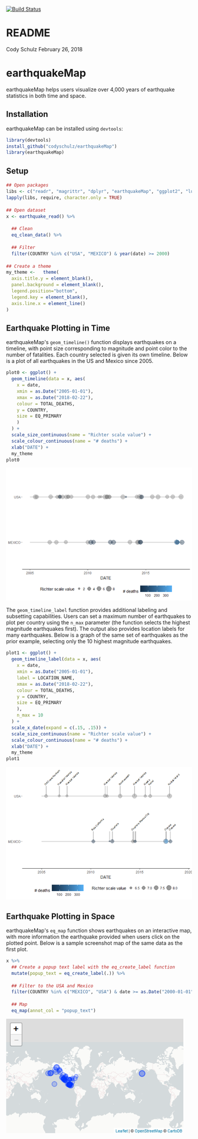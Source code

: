 [![Build Status](https://travis-ci.org/codyschulz/earthquakeMap.svg?branch=master)](https://travis-ci.org/codyschulz/earthquakeMap)

README
================
Cody Schulz
February 26, 2018

earthquakeMap
=============

earthquakeMap helps users visualize over 4,000 years of earthquake statistics in both time and space.

Installation
------------

earthquakeMap can be installed using `devtools`:

``` r
library(devtools)
install_github("codyschulz/earthquakeMap")
library(earthquakeMap)
```

Setup
-----

``` r
## Open packages
libs <- c("readr", "magrittr", "dplyr", "earthquakeMap", "ggplot2", "lubridate")
lapply(libs, require, character.only = TRUE)

## Open dataset
x <- earthquake_read() %>%
  
  ## Clean
  eq_clean_data() %>%
  
  ## Filter
  filter(COUNTRY %in% c("USA", "MEXICO") & year(date) >= 2000) 

## Create a theme
my_theme <-   theme(
  axis.title.y = element_blank(),
  panel.background = element_blank(),
  legend.position="bottom",
  legend.key = element_blank(),
  axis.line.x = element_line()
)
```

Earthquake Plotting in Time
---------------------------

earthquakeMap's `geom_timeline()` function displays earthquakes on a timeline, with point size corresponding to magnitude and point color to the number of fatalities. Each country selected is given its own timeline. Below is a plot of all earthquakes in the US and Mexico since 2005.

``` r
plot0 <- ggplot() +
  geom_timeline(data = x, aes(
    x = date,
    xmin = as.Date("2005-01-01"), 
    xmax = as.Date("2018-02-22"), 
    colour = TOTAL_DEATHS, 
    y = COUNTRY, 
    size = EQ_PRIMARY
    )
  ) +
  scale_size_continuous(name = "Richter scale value") +
  scale_colour_continuous(name = "# deaths") +
  xlab("DATE") +
  my_theme
plot0
```

![](README_files/figure-markdown_github/geom_timeline_ex-1.png)

The `geom_timeline_label` function provides additional labeling and subsetting capabilities. Users can set a maximum number of earthquakes to plot per country using the `n_max` parameter (the function selects the highest magnitude earthquakes first). The output also provides location labels for many earthquakes. Below is a graph of the same set of earthquakes as the prior example, selecting only the 10 highest magnitude earthquakes.

``` r
plot1 <- ggplot() +
  geom_timeline_label(data = x, aes(
    x = date, 
    xmin = as.Date("2005-01-01"), 
    label = LOCATION_NAME,
    xmax = as.Date("2018-02-22"), 
    colour = TOTAL_DEATHS, 
    y = COUNTRY, 
    size = EQ_PRIMARY
    ),
    n_max = 10
  ) +
  scale_x_date(expand = c(.15, .15)) +
  scale_size_continuous(name = "Richter scale value") +
  scale_colour_continuous(name = "# deaths") +
  xlab("DATE") +
  my_theme
plot1
```

![](README_files/figure-markdown_github/geom_timeline_label_ex-1.png)

Earthquake Plotting in Space
----------------------------

earthquakeMap's `eq_map` function shows earthquakes on an interactive map, with more information the earthquake provided when users click on the plotted point. Below is a sample screenshot map of the same data as the first plot.

``` r
x %>%
  ## Create a popup text label with the eq_create_label function
  mutate(popup_text = eq_create_label(.)) %>%
  
  ## Filter to the USA and Mexico 
  filter(COUNTRY %in% c("MEXICO", "USA") & date >= as.Date("2000-01-01")) %>%

  ## Map
  eq_map(annot_col = "popup_text")
```

![Earthquakes in Mexico](https://github.com/codyschulz/imageFiles/blob/master/usa_mexico_since_2000.png?raw=true)
